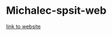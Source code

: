 # Michalec-spsit-web

[link to website](http://senpjoekkf4hlth6ej5lyqoizi62ois6u44zpd5vucuzo3w4sz4tw3qd.onion/civilstep/)
